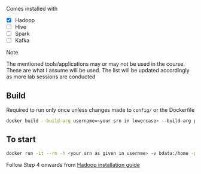 Comes installed with

- [x] Hadoop
- [ ] Hive
- [ ] Spark
- [ ] Kafka

> [!NOTE]
> The mentioned tools/applications may or may not be used in the course.
> These are what I assume will be used.
> The list will be updated accordingly as more lab sessions are conducted

## Build

Required to run only once unless changes made to `config/` or the Dockerfile

```bash
docker build --build-arg username=<your srn in lowercase> --build-arg password=<your password> -t bdlab .
```

## To start

```bash
docker run -it --rm -h <your srn as given in usernme> -v bdata:/home -p 9870:9870 -p 8088:8088 -p 9864:9864 bdlab:latest
```

Follow Step 4 onwards from [Hadoop installation guide](https://pesubigdata2025.super.site/hadoop-installation-guide)
